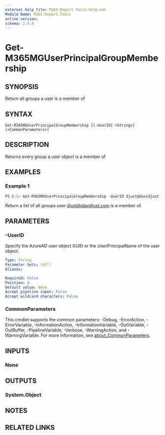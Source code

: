 ```yaml
---
external help file: M365.Report.Tools-help.xml
Module Name: M365.Report.Tools
online version:
schema: 2.0.0
---
```


# Get-M365MGUserPrincipalGroupMembership

## SYNOPSIS
Return all groups a user is a member of

## SYNTAX

```
Get-M365MGUserPrincipalGroupMembership [[-UserID] <String>] [<CommonParameters>]
```

## DESCRIPTION
Returns every group a user object is a member of

## EXAMPLES

### Example 1
```powershell
PS C:\> Get-M365MGUserPrincipalGroupMembership -UserID djust@davidjust.com
```

Return a list of all groups user djust@davidjust.com is a member of. 

## PARAMETERS

### -UserID
Specify the AzureAD user object GUID or the UserPrincipalName of the user object. 

```yaml
Type: String
Parameter Sets: (All)
Aliases:

Required: False
Position: 0
Default value: None
Accept pipeline input: False
Accept wildcard characters: False
```

### CommonParameters
This cmdlet supports the common parameters: -Debug, -ErrorAction, -ErrorVariable, -InformationAction, -InformationVariable, -OutVariable, -OutBuffer, -PipelineVariable, -Verbose, -WarningAction, and -WarningVariable. For more information, see [about_CommonParameters](http://go.microsoft.com/fwlink/?LinkID=113216).

## INPUTS

### None

## OUTPUTS

### System.Object
## NOTES

## RELATED LINKS

